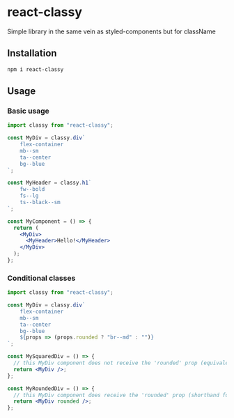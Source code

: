 # react-classy

Simple library in the same vein as styled-components but for className

## Installation

```bash
npm i react-classy
```

## Usage

### Basic usage

```jsx
import classy from "react-classy";

const MyDiv = classy.div`
    flex-container
    mb--sm
    ta--center
    bg--blue
`;

const MyHeader = classy.h1`
    fw--bold
    fs--lg
    ts--black--sm
`;

const MyComponent = () => {
  return (
    <MyDiv>
      <MyHeader>Hello!</MyHeader>
    </MyDiv>
  );
};
```

### Conditional classes

```jsx
import classy from "react-classy";

const MyDiv = classy.div`
    flex-container
    mb--sm
    ta--center
    bg--blue
    ${props => (props.rounded ? "br--md" : "")}
`;
```

```jsx
const MySquaredDiv = () => {
  // this MyDiv component does not receive the 'rounded' prop (equivalent to doing rounded={false}) so the border-radius class br--md is not applied
  return <MyDiv />;
};
```

```jsx
const MyRoundedDiv = () => {
  // this MyDiv component does receive the 'rounded' prop (shorthand for rounded={true}) so the border-radius class is applied
  return <MyDiv rounded />;
};
```
